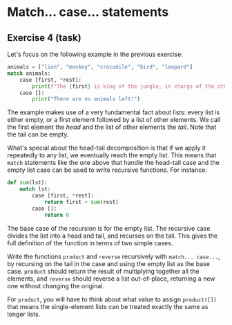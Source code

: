 # Match... case... statements

## Exercise 4 (task)

Let's focus on the following example in the previous exercise:
```python
animals = ["lion", "monkey", "crocodile", "bird", "leopard"]
match animals:
    case [first, *rest]:
        print(f"The {first} is king of the jungle, in charge of the other animals: {', '.join(rest)}")
    case []:
        print("There are no animals left!")
```

The example makes use of a very fundamental fact about lists: every list is either empty, or a first element followed by
a list of other elements. We call the first element the *head* and the list of other elements the *tail*. Note that the
tail can be empty.

What's special about the head-tail decomposition is that if we apply it repeatedly to any list, we eventually reach the
empty list. This means that `match` statements like the one above that handle the head-tail case and the empty list case
can be used to write recursive functions. For instance:

```python
def sum(lst):
    match lst:
        case [first, *rest]:
            return first + sum(rest)
        case []:
            return 0
```

The base case of the recursion is for the empty list. The recursive case divides the list into a head and tail, and
recurses on the tail. This gives the full definition of the function in terms of two simple cases.

Write the functions `product` and `reverse` recursively with `match... case...`, by recursing on the tail in the case
and using the empty list as the base case. `product` should return the result of multiplying together all the elements,
and `reverse` should reverse a list out-of-place, returning a new one without changing the original.

For `product`, you will have to think about what value to assign `product([])` that means the single-element lists can
be treated exactly the same as longer lists.
